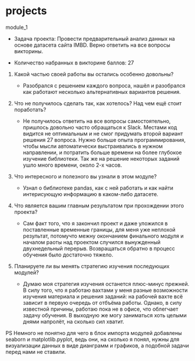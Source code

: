 # projects

module_1
- Задача проекта:
  Провести предварительный анализ данных на основе датасета сайта IMBD.
  Верно ответить на все вопросы викторины.

- Количество набранных в викторине баллов: 27

1. Какой частью своей работы вы остались особенно довольны?
   - Разобрался с решением каждого вопроса, нашёл и разобрался как работают несколько альтернативных вариантов
     решения.

2. Что не получилось сделать так, как хотелось? Над чем ещё стоит поработать?
   - Не получилось ответить на все вопросы самостоятельно, пришлось довольно часто обращаться к Slack.
     Местами код видится не оптимальным и не смог придумать второй вариант решения 27 вопроса.
     Нужно больше опыта программирования, чтобы мысли автоматически выстраивались в нужном направлении,
     и потратить больше времени на более глубокое изучение библиотеки.
     Так же на решение некоторых заданий ушло много времени, около 2-х часов.

3. Что интересного и полезного вы узнали в этом модуле?
   - Узнал о библиотеке pandas, как с ней работать и как найти интерисующую информацию в каком-либо датасете.

4. Что является вашим главным результатом при прохождении этого проекта?
   - Сам факт того, что я закончил проект и даже уложился в поставленные временные границы, для меня уже
     неплохой результат, потомучто межну окончанием финального модуля и началом раоты над проектом случился
     вынужденный двухнедельный перерыв. Возвращаться обратно в процесс обучения было достаточно тяжело.

5. Планируете ли вы менять стратегию изучения последующих модулей?
   - Думаю моя стратегия изучения останется плюс-минус прежней. В силу того, что я работаю вахтами у меня
     разные возможности изучения материала и решения заданий: на рабочей вахте всё зависит в первую очередь
     от отбъёма работы. Однако, в силу известной причины, работаю пока не в офисе, что облегчает задачу
     обучения. В выходную же могу заниматься хоть целыми днями напролёт, на сколько сил хватит.

PS Немного не понятно для чего в блок импорта модулей добавлены seaborn и matplotlib.pyplot, ведь они,
   на сколько я понял, нужны для визуализации данных в виде дианграмм и графиков, а подобной задачи перед
   нами не ставили.